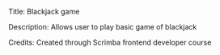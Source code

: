 Title: Blackjack game

Description: Allows user to play basic game of blackjack

Credits: Created through Scrimba frontend developer course
